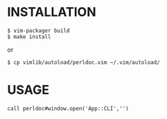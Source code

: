 
INSTALLATION
============

    $ vim-packager build
    $ make install

or 
    
    $ cp vimlib/autoload/perldoc.vim ~/.vim/autoload/


USAGE
=====

    call perldoc#window.open('App::CLI','')

